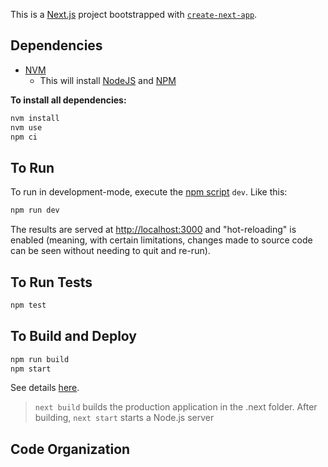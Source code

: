 This is a [Next.js](https://nextjs.org/) project bootstrapped with [`create-next-app`](https://github.com/vercel/next.js/tree/canary/packages/create-next-app).

## Dependencies
- [NVM](https://github.com/nvm-sh/nvm)
    - This will install [NodeJS](https://nodejs.org/) and [NPM](https://www.npmjs.com/get-npm)

**To install all dependencies:**
```bash
nvm install
nvm use
npm ci
```

## To Run

To run in development-mode, execute the [npm script](https://docs.npmjs.com/cli/v6/using-npm/scripts) `dev`. Like this:

```bash
npm run dev
```

The results are served at [http://localhost:3000](http://localhost:3000) and "hot-reloading" is enabled (meaning, with certain limitations, changes made to source code can be seen without needing to quit and re-run).

## To Run Tests

```bash
npm test
```

## To Build and Deploy

```bash
npm run build
npm start
```

See details [here](https://nextjs.org/docs/deployment#nodejs-server).
>`next build` builds the production application in the .next folder. After building, `next start` starts a Node.js server

## Code Organization